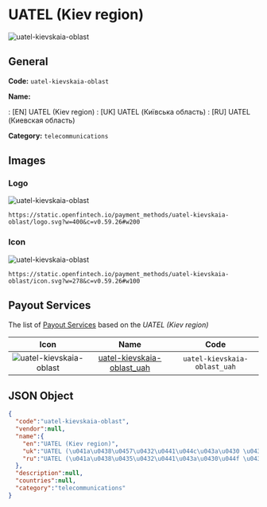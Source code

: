 
# UATEL (Kiev region) 
![uatel-kievskaia-oblast](https://static.openfintech.io/payment_methods/uatel-kievskaia-oblast/logo.svg?w=400&c=v0.59.26#w200)  

## General 
**Code:** `uatel-kievskaia-oblast` 
 
**Name:** 
 
:	[EN] UATEL (Kiev region) 
:	[UK] UATEL (Київська область) 
:	[RU] UATEL (Киевская область) 
 
**Category:** `telecommunications` 
 

## Images 

### Logo 
![uatel-kievskaia-oblast](https://static.openfintech.io/payment_methods/uatel-kievskaia-oblast/logo.svg?w=400&c=v0.59.26#w200)  

```
https://static.openfintech.io/payment_methods/uatel-kievskaia-oblast/logo.svg?w=400&c=v0.59.26#w200
```  

### Icon 
![uatel-kievskaia-oblast](https://static.openfintech.io/payment_methods/uatel-kievskaia-oblast/icon.svg?w=278&c=v0.59.26#w100)  

```
https://static.openfintech.io/payment_methods/uatel-kievskaia-oblast/icon.svg?w=278&c=v0.59.26#w100
```  

## Payout Services 
 
The list of [Payout Services](/payout-services/) based on the _UATEL (Kiev region)_ 

|Icon|Name|Code| 
|:---:|:---:|:---:| 
|![uatel-kievskaia-oblast](https://static.openfintech.io/payout_methods/uatel-kievskaia-oblast/icon.png?w=278&c=v0.59.26#w40) |[uatel-kievskaia-oblast_uah](/payout-services/uatel-kievskaia-oblast_uah/)|`uatel-kievskaia-oblast_uah`| 
 

## JSON Object 

```json
{
  "code":"uatel-kievskaia-oblast",
  "vendor":null,
  "name":{
    "en":"UATEL (Kiev region)",
    "uk":"UATEL (\u041a\u0438\u0457\u0432\u0441\u044c\u043a\u0430 \u043e\u0431\u043b\u0430\u0441\u0442\u044c)",
    "ru":"UATEL (\u041a\u0438\u0435\u0432\u0441\u043a\u0430\u044f \u043e\u0431\u043b\u0430\u0441\u0442\u044c)"
  },
  "description":null,
  "countries":null,
  "category":"telecommunications"
}
```  
